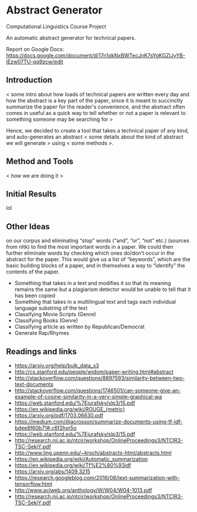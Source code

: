 # Abstract Generator
Computational Linguistics Course Project

An automatic abstract generator for technical papers. 

Report on Google Docs: https://docs.google.com/document/d/17n1qkNxBWTecJnK7sYgKGZlJyYB-iEzw07TU-qq9zcw/edit

## Introduction

< some intro about how loads of technical papers are written every day and how the abstract is a key part of the paper, since it is meant to succinctly summarize the paper for the reader's convenience, and the abstract often comes in useful as a quick way to tell whether or not a paper is relevant to something someone may be searching for >

Hence, we decided to create a tool that takes a technical paper of any kind, and auto-generates an abstract < some details about the kind of abstract we will generate > using < some methods >.

## Method and Tools

< how we are doing it >

## Initial Results

lol

## Other Ideas

on our corpus and eliminating “stop” words (“and”, “or”, “not” etc.) (sources from nltk) to find the most important words in a paper. We could then further eliminate words by checking which ones do/don’t occur in the abstract for the paper. This would give us a list of “keywords”, which are the basic building blocks of a paper, and in themselves a way to “identify” the contents of the paper.

- Something that takes in a text and modifies it so that its meaning remains the same but a plagiarism detector would be unable to tell that it has been copied
- Something that takes in a multilingual text and tags each individual language substring of the text
- Classifying Movie Scripts (Genre)
- Classifying Books (Genre)
- Classifying article as written by Republican/Democrat
- Generate Rap/Rhymes


## Readings and links
  - https://arxiv.org/help/bulk_data_s3
  - http://cs.stanford.edu/people/widom/paper-writing.html#abstract
  - http://stackoverflow.com/questions/8897593/similarity-between-two-text-documents
  - http://stackoverflow.com/questions/1746501/can-someone-give-an-example-of-cosine-similarity-in-a-very-simple-graphical-wa
  - https://web.stanford.edu/%7Ejurafsky/slp3/15.pdf
  - https://en.wikipedia.org/wiki/ROUGE_(metric)
  - https://arxiv.org/pdf/1703.06630.pdf
  - https://medium.com/@acrosson/summarize-documents-using-tf-idf-bdee8f60b71#.c6f2hvr5o
  - https://web.stanford.edu/%7Ejurafsky/slp3/15.pdf
  - http://research.nii.ac.jp/ntcir/workshop/OnlineProceedings3/NTCIR3-TSC-SekiY.pdf
  - http://www.ling.upenn.edu/~kroch/abstracts-html/abstracts.html
  - https://en.wikipedia.org/wiki/Automatic_summarization
  - https://en.wikipedia.org/wiki/Tf%E2%80%93idf
  - https://arxiv.org/abs/1409.3215  
  - https://research.googleblog.com/2016/08/text-summarization-with-tensorflow.html
  - http://www.aclweb.org/anthology/W/W04/W04-1013.pdf
  - http://research.nii.ac.jp/ntcir/workshop/OnlineProceedings3/NTCIR3-TSC-SekiY.pdf
